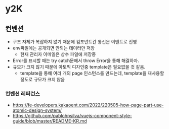 # y2K
## 컨벤션
- 구조 자체가 복잡하지 않기 때문에 컴포넌트간 통신은 이벤트로 진행
- env파일에는 공개되면 안되는 데이터만 저장
    - 현재 관리자 이메일은 상수 파일에 저장중
- Error를 표시할 때는 try catch문에서 throw Error을 통해 해결하자.
- 규모가 크지 않기 때문에 아토믹 디자인중 template은 필요없을 것 같음.
    - template을 통해 여러 개의 page 인스턴스를 만드는데, template을 재사용할 정도로 규모가 크지 않음

### 컨벤션 레퍼런스
- https://fe-developers.kakaoent.com/2022/220505-how-page-part-use-atomic-design-system/
- https://github.com/pablohpsilva/vuejs-component-style-guide/blob/master/README-KR.md
